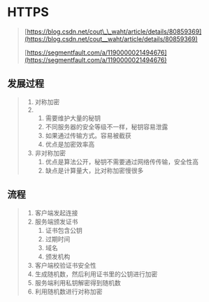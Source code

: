 # HTTPS

> [https://blog.csdn.net/cout\_\_waht/article/details/80859369](https://blog.csdn.net/cout__waht/article/details/80859369)
>
> [https://segmentfault.com/a/1190000021494676](https://segmentfault.com/a/1190000021494676)

## 发展过程

> 1. 对称加密
> 2. 1. 需要维护大量的秘钥
>    2. 不同服务器的安全等级不一样，秘钥容易泄露
>    3. 如果通过传输方式。容易被截获
>    4. 优点是加密效率高
> 3. 非对称加密
>    1. 优点是算法公开，秘钥不需要通过网络传传输，安全性高
>    2. 缺点是计算量大，比对称加密慢很多

## 流程

> 1. 客户端发起连接
> 2. 服务端颁发证书
>    1. 证书包含公钥
>    2. 过期时间
>    3. 域名
>    4. 颁发机构
> 3. 客户端校验证书安全性
> 4. 生成随机数，然后利用证书里的公钥进行加密
> 5. 服务端利用私钥解密得到随机数
> 6. 利用随机数进行对称加密



